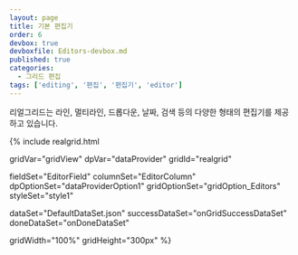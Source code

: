```yaml
---
layout: page
title: 기본 편집기
order: 6
devbox: true
devboxfile: Editors-devbox.md
published: true
categories:
  - 그리드 편집
tags: ['editing', '편집', '편집기', 'editor']
---
```


리얼그리드는 라인, 멀티라인, 드롭다운, 날짜, 검색 등의 다양한 형태의 편집기를 제공 하고 있습니다.

<script>
  var onGridSuccessDataSet = function(data, textStatus, jqXHR) {
    dataProvider.setRows(data);
  }
  var onDoneDataSet = function() {


  }
</script>

{% include realgrid.html

  gridVar="gridView"
  dpVar="dataProvider"
  gridId="realgrid"

  fieldSet="EditorField"
  columnSet="EditorColumn"
  dpOptionSet="dataProviderOption1"
  gridOptionSet="gridOption_Editors"
  styleSet="style1"

  dataSet="DefaultDataSet.json"
  successDataSet="onGridSuccessDataSet"
  doneDataSet="onDoneDataSet"

  gridWidth="100%"
  gridHeight="300px" %}